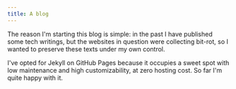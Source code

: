 ```yaml
---
title: A blog
---
```


The reason I'm starting this blog is simple: in the past I have published some tech writings, but the websites in
question were collecting bit-rot, so I wanted to preserve these texts under my own control. 

<!--more-->
I've opted for Jekyll on GitHub Pages because it occupies a sweet spot with low maintenance and high
customizability, at zero hosting cost. So far I'm quite happy with it.
